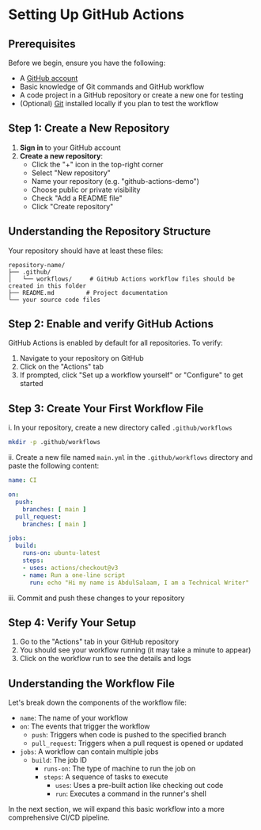 # Setting Up GitHub Actions

## Prerequisites

Before we begin, ensure you have the following:

- A [GitHub account](https://github.com/signup)
- Basic knowledge of Git commands and GitHub workflow
- A code project in a GitHub repository or create a new one for testing
- (Optional) [Git](https://git-scm.com/downloads) installed locally if you plan to test the workflow

## Step 1: Create a New Repository

1. **Sign in** to your GitHub account
2. **Create a new repository**:
   - Click the "+" icon in the top-right corner
   - Select "New repository"
   - Name your repository (e.g. "github-actions-demo")
   - Choose public or private visibility
   - Check "Add a README file"
   - Click "Create repository"

## Understanding the Repository Structure

Your repository should have at least these files:

```
repository-name/
├── .github/
│   └── workflows/     # GitHub Actions workflow files should be created in this folder 
├── README.md         # Project documentation
└── your source code files
```

## Step 2: Enable and verify GitHub Actions

GitHub Actions is enabled by default for all repositories. To verify:

1. Navigate to your repository on GitHub
2. Click on the "Actions" tab
3. If prompted, click "Set up a workflow yourself" or "Configure" to get started

## Step 3: Create Your First Workflow File

i. In your repository, create a new directory called `.github/workflows`
   ```bash
   mkdir -p .github/workflows
   ```
   
ii. Create a new file named `main.yml` in the `.github/workflows` directory and paste the following content:
   ```yaml
   name: CI

   on:
     push:
       branches: [ main ]
     pull_request:
       branches: [ main ]

   jobs:
     build:
       runs-on: ubuntu-latest
       steps:
       - uses: actions/checkout@v3
       - name: Run a one-line script
         run: echo "Hi my name is AbdulSalaam, I am a Technical Writer"
   ```

iii. Commit and push these changes to your repository

## Step 4: Verify Your Setup

1. Go to the "Actions" tab in your GitHub repository
2. You should see your workflow running (it may take a minute to appear)
3. Click on the workflow run to see the details and logs

## Understanding the Workflow File

Let's break down the components of the workflow file:

- `name`: The name of your workflow 
- `on`: The events that trigger the workflow
  - `push`: Triggers when code is pushed to the specified branch
  - `pull_request`: Triggers when a pull request is opened or updated
- `jobs`: A workflow can contain multiple jobs
  - `build`: The job ID 
    - `runs-on`: The type of machine to run the job on
    - `steps`: A sequence of tasks to execute
      - `uses`: Uses a pre-built action like checking out code
      - `run`: Executes a command in the runner's shell

In the next section, we will expand this basic workflow into a more comprehensive CI/CD pipeline.
